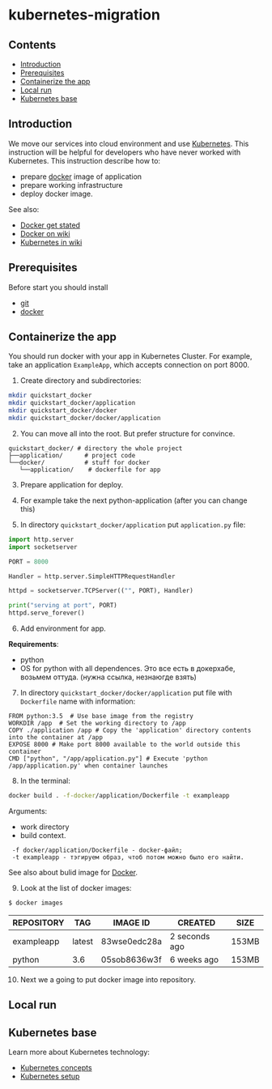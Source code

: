 # kubernetes-migration

## Contents

* [Introduction](#introduction)
* [Prerequisites](#prerequisites)
* [Containerize the app](#containerize)
* [Local run](#local)
* [Kubernetes base](#kubernetes)

## Introduction  <a name="introduction"></a>
We move our services into cloud environment and use [Kubernetes](https://kubernetes.io/docs/tutorials/kubernetes-basics/).
This instruction will be helpful for developers who have never worked with Kubernetes.
This instruction describe how to:
- prepare [docker](https://www.docker.com/resources/what-container) image of application 
- prepare working infrastructure
- deploy docker image.

See also:
- [Docker get stated](https://www.docker.com/get-started)
- [Docker on wiki](https://en.wikipedia.org/wiki/Docker_(software))
- [Kubernetes in wiki](https://en.wikipedia.org/wiki/Kubernetes)

## Prerequisites <a name="prerequisites"></a>
Before start you should install
- [git](https://git-scm.com/)
- [docker](https://docs.docker.com/docker-for-windows/install/)

## Containerize the app <a name="containerize"></a>
 You should run docker with your app in Kubernetes Cluster.
 For example, take an application  `ExampleApp`, which accepts connection on port 8000.
  
1. Create directory and subdirectories:

```bash
mkdir quickstart_docker
mkdir quickstart_docker/application
mkdir quickstart_docker/docker
mkdir quickstart_docker/docker/application
```

2. You can move all into the root. But prefer structure for convince.

```text
quickstart_docker/ # directory the whole project
├──application/      # project code
└──docker/           # stuff for docker
   └──application/    # dockerfile for app
```

3. Prepare application for deploy.

4. For example take the next python-application (after you can change this)

5. In directory `quickstart_docker/application` put `application.py` file:

```python
import http.server
import socketserver

PORT = 8000

Handler = http.server.SimpleHTTPRequestHandler

httpd = socketserver.TCPServer(("", PORT), Handler)

print("serving at port", PORT)
httpd.serve_forever()
```
6. Add environment for app.

 **Requirements**:
 - python
 - OS for python with all dependences. Это все есть в докерхабе, возьмем оттуда. (нужна ссылка, незнаюгде взять)

7. In directory `quickstart_docker/docker/application` put file with `Dockerfile` name with information:

```text
FROM python:3.5  # Use base image from the registry
WORKDIR /app  # Set the working directory to /app
COPY ./application /app # Copy the 'application' directory contents into the container at /app
EXPOSE 8000 # Make port 8000 available to the world outside this container
CMD ["python", "/app/application.py"] # Execute 'python /app/application.py' when container launches
```

8. In the terminal:

```bash
docker build . -f-docker/application/Dockerfile -t exampleapp
```
Arguments:
 - work directory
 - build context.
 
```text
 -f docker/application/Dockerfile - docker-файл;
 -t exampleapp - тэгируем образ, чтоб потом можно было его найти.
```
See also about bulid image for [Docker](https://docs.docker.com/engine/reference/builder/).

9. Look at the list of docker images:

```bash
$ docker images
```
REPOSITORY  |           TAG    |          IMAGE ID      |     CREATED        |        SIZE|
------------|------------------|------------------------|--------------------|------------|
exampleapp  |            latest|          83wse0edc28a  |       2 seconds ago|       153MB|
python      |           3.6    |         05sob8636w3f   |     6 weeks ago    |       153MB|


10. Next we a going to put docker image into repository.

## Local run <a name="local"></a>



## Kubernetes base <a name="kubernetes"></a>
Learn more about Kubernetes technology:
- [Kubernetes concepts](https://kubernetes.io/docs/concepts/)
- [Kubernetes setup](https://kubernetes.io/docs/setup/)



